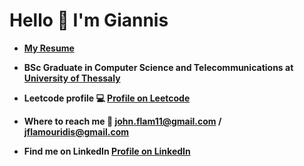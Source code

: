 # Hello 👋 I'm Giannis

- **[My Resume](https://github.com/user-attachments/files/17077764/GiannisFlamouridis-CV.pdf)**
<!-- **Working as a Software Engineer at [Netcompany](https://www.netcompany.com/)** !-->
- **BSc Graduate in Computer Science and Telecommunications at [University of Thessaly](https://www.uth.gr/)**

- **Leetcode profile 💻 [Profile on Leetcode](https://leetcode.com/u/user6169gn/)**

- **Where to reach me 📧 john.flam11@gmail.com / jflamouridis@gmail.com**

- **Find me on LinkedIn [Profile on LinkedIn](https://www.linkedin.com/in/giannis-flamouridis/)**
